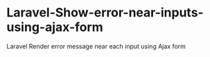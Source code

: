 # Laravel-Show-error-near-inputs-using-ajax-form
Laravel Render error message near each input using Ajax form
